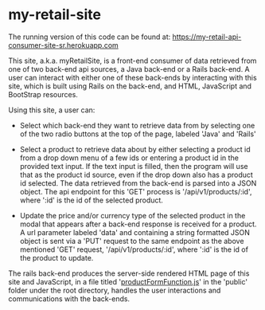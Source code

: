 # my-retail-site

The running version of this code can be found at:
https://my-retail-api-consumer-site-sr.herokuapp.com

This site, a.k.a. myRetailSite, is a front-end consumer of data retrieved from one of two back-end api sources, a Java back-end or a Rails back-end. A user can interact with either one of these back-ends by interacting with this site, which is built using Rails on the back-end, and HTML, JavaScript and BootStrap resources. 

Using this site, a user can:

* Select which back-end they want to retrieve data from by selecting one of the two radio buttons at the top of the page, labeled 'Java' and 'Rails'

* Select a product to retrieve data about by either selecting a product id from a drop down menu of a few ids or entering a product id in the provided text input. If the text input is filled, then the program will use that as the product id source, even if the drop down also has a product id selected. The data retrieved from the back-end is parsed into a JSON object. The api endpoint for this 'GET' process is '/api/v1/products/:id', where ':id' is the id of the selected product.

* Update the price and/or currency type of the selected product in the modal that appears after a back-end response is received for a product. A url parameter labeled 'data' and containing a string formatted JSON object is sent via a 'PUT' request to the same endpoint as the above mentioned 'GET' request, '/api/v1/products/:id', where ':id' is the id of the product to update.

The rails back-end produces the server-side rendered HTML page of this site and JavaScript, in a file titled '[productFormFunction.js](public/productFormFunctions.js)' in the 'public' folder under the root directory, handles the user interactions and communications with the back-ends.
